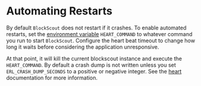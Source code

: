 # Automating Restarts

By default `BlockScout` does not restart if it crashes. To enable automated restarts, set the [environment variable](../information-and-settings/env-variables.md) `HEART_COMMAND` to whatever command you run to start `BlockScout`. Configure the heart beat timeout to change how long it waits before considering the application unresponsive.

At that point, it will kill the current blockscout instance and execute the `HEART_COMMAND`. By default a crash dump is not written unless you set `ERL_CRASH_DUMP_SECONDS` to a positive or negative integer. See the [heart](http://erlang.org/doc/man/heart.html) documentation for more information.
